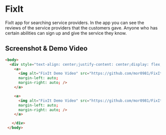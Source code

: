 
# FixIt

FixIt app for searching service providers.
In the app you can see the reviews of the service providers that the customers gave.
Anyone who has certain abilities can sign up and give the service they know.


Screenshot & Demo Video
-----------------------
```html
<body>
  <div style="text-align: center;justify-content: center;display: flex;flex-direction:column;">
    <a>
      <img alt="FixIt Demo Video" src="https://github.com/mor0981/FixIt/blob/master/logo.png" width="100" height="100" display: block;
      margin-left: auto;
      margin-right: auto; />
    </a>

    <a>
      <img alt="FixIt Demo Video" src="https://github.com/mor0981/FixIt/blob/master/fixit.png" width="450" height="537" display: block;
      margin-left: auto;
      margin-right: auto; />
    </a>

   </div>
 </body>
